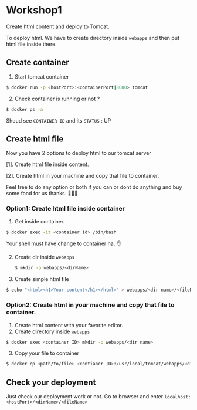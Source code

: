 # Workshop1
Create html content and deploy to Tomcat.

To deploy html. We have to create directory inside `webapps` and then put html file inside there.

## Create container


1. Start tomcat container
```sh
$ docker run -p <hostPort>:<containerPort|8080> tomcat
```
2. Check container is running or not ?
```sh
$ docker ps -a
``` 
  Shoud see `CONTAINER ID`  and its `STATUS` : UP


## Create html file


  Now you have 2 options to deploy html to our tomcat server
  
  [1]. Create html file inside content.

  [2]. Create html in your machine and copy that file to container.

  Feel free to do any option or both if you can or dont do anything and buy some food for us thanks. :pizza::hamburger::beers:

### Option1: Create html file inside container
  1. Get inside container.
  ```sh
  $ docker exec -it <container id> /bin/bash
  ``` 


  Your shell must have change to container na. :ok_hand:


2.   Create dir inside `webapps` 
     ```sh 
     $ mkdir -p webapps/<dirName>
      ```

1. Create simple html file 
```sh
$ echo "<html><h1>Your content</h1></html>" > webapps/<dir name>/<fileName>.html
```

### Option2: Create html in your machine and copy that file to container.

1. Create html content with your favorite editor.
2. Create directory inside `webapps`
```sh
$ docker exec <container ID> mkdir -p webapps/<dir name> 
```
3. Copy your file to container
```sh
$ docker cp <path/to/file> <contianer ID>:/usr/local/tomcat/webapps/<dirName>
```

## Check your deployment 
Just check our deployment work or not. Go to browser and enter `localhost:<hostPort>/<dirName>/<fileName>`


